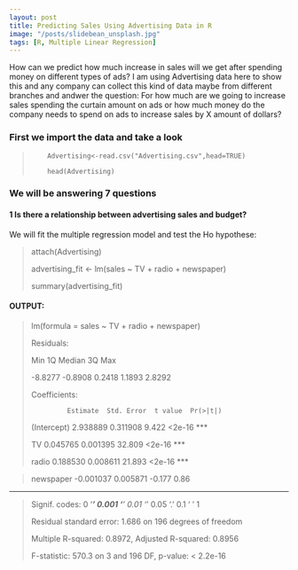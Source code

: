 ```yaml
---
layout: post
title: Predicting Sales Using Advertising Data in R
image: "/posts/slidebean_unsplash.jpg"
tags: [R, Multiple Linear Regression]
---
```

How can we predict how much increase in sales will we get after spending money on different types of ads? I am using Advertising data here to show this and any company can collect this kind of data maybe from different branches and andwer the question: For how much are we going to increase sales spending the curtain amount on ads or how much money do the company needs to spend on ads to increase sales by X amount of dollars? 

### First we import the data and take a look

>         Advertising<-read.csv("Advertising.csv",head=TRUE)
> 
>         head(Advertising)

### We will be answering 7 questions
#### 1 Is there a relationship between advertising sales and budget?

We will fit the multiple regression model and test the Ho hypothese:

> attach(Advertising)
> 
> advertising_fit <- lm(sales ~ TV + radio + newspaper)
> 
> summary(advertising_fit)

#### OUTPUT:

> lm(formula = sales ~ TV + radio + newspaper)
>
> Residuals:
> 
>  Min      1Q  Median      3Q     Max 
>
> -8.8277 -0.8908  0.2418  1.1893  2.8292 
>
> Coefficients:
>
>              Estimate  Std. Error  t value  Pr(>|t|) 
>             
> (Intercept)  2.938889   0.311908   9.422   <2e-16 ***
> 
> TV           0.045765   0.001395  32.809   <2e-16 ***
> 
> radio        0.188530   0.008611  21.893   <2e-16 ***

> newspaper   -0.001037   0.005871  -0.177     0.86    
> 
---
> Signif. codes:  0 ‘***’ 0.001 ‘**’ 0.01 ‘*’ 0.05 ‘.’ 0.1 ‘ ’ 1
> 
> Residual standard error: 1.686 on 196 degrees of freedom
> 
> Multiple R-squared:  0.8972,	Adjusted R-squared:  0.8956 
> 
> F-statistic: 570.3 on 3 and 196 DF,  p-value: < 2.2e-16
